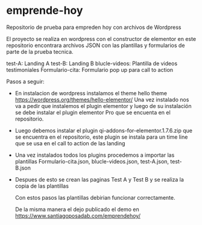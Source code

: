 # emprende-hoy
Repositorio de prueba para empreden hoy con archivos de Wordpress

El proyecto se realiza en wordpress con el constructor de elementor en este repositorio encontrara archivos JSON con las plantillas y formularios de parte de la prueba tecnica.

test-A: Landing A 
test-B: Landing B
blucle-videos: Plantilla de videos testimoniales
Formulario-cita: Formulario pop up para call to action

Pasos a seguir:

- En instalacion de wordpress instalamos el theme hello theme https://wordpress.org/themes/hello-elementor/
Una vez instalado nos va a pedir que instalemos el plugin elementor y luego de su instalación se debe instalar el plugin elementor Pro que se encuenta en el repositorio.

- Luego debemos instalar el plugin qi-addons-for-elementor.1.7.6.zip que se encuentra en el repositorio, este plugin se instala para un time line que se usa en el call to action de las landing
- Una vez instalados todos los plugins procedemos a importar las plantillas
  Formulario-cita.json, blucle-videos.json, test-A.json, test-B.json
- Despues de esto se crean las paginas Test A y Test B y se realiza la copia de las plantillas

  Con estos pasos las plantillas debirian funcionar correctamente.

  De la misma manera el dejo publicado el demo en https://www.santiagoposadab.com/emprendehoy/





